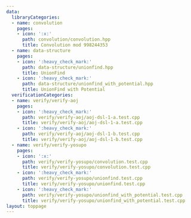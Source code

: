 ```yaml
---
data:
  libraryCategories:
  - name: convolution
    pages:
    - icon: ':x:'
      path: convolution/convolution.hpp
      title: Convolution mod 998244353
  - name: data-structure
    pages:
    - icon: ':heavy_check_mark:'
      path: data-structure/unionfind.hpp
      title: UnionFind
    - icon: ':heavy_check_mark:'
      path: data-structure/unionfind_with_potential.hpp
      title: UnionFind with Potential
  verificationCategories:
  - name: verify/verify-aoj
    pages:
    - icon: ':heavy_check_mark:'
      path: verify/verify-aoj/aoj-dsl-1-a.test.cpp
      title: verify/verify-aoj/aoj-dsl-1-a.test.cpp
    - icon: ':heavy_check_mark:'
      path: verify/verify-aoj/aoj-dsl-1-b.test.cpp
      title: verify/verify-aoj/aoj-dsl-1-b.test.cpp
  - name: verify/verify-yosupo
    pages:
    - icon: ':x:'
      path: verify/verify-yosupo/convolution.test.cpp
      title: verify/verify-yosupo/convolution.test.cpp
    - icon: ':heavy_check_mark:'
      path: verify/verify-yosupo/unionfind.test.cpp
      title: verify/verify-yosupo/unionfind.test.cpp
    - icon: ':heavy_check_mark:'
      path: verify/verify-yosupo/unionfind_with_potential.test.cpp
      title: verify/verify-yosupo/unionfind_with_potential.test.cpp
layout: toppage
---
```

